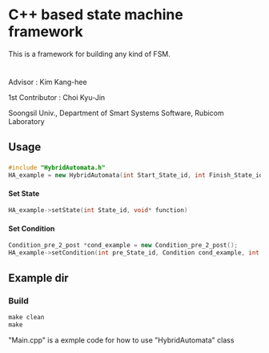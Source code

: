 # C++ based state machine framework
This is a framework for building any kind of FSM. 
# 

Advisor : Kim Kang-hee 

1st Contributor : Choi Kyu-Jin 

Soongsil Univ., Department of Smart Systems Software, Rubicom Laboratory

##   Usage
### 
```c++
#include "HybridAutomata.h"
HA_example = new HybridAutomata(int Start_State_id, int Finish_State_id)
```
####   Set State
```c++
HA_example->setState(int State_id, void* function)
```
####   Set Condition
```c++
Condition_pre_2_post *cond_example = new Condition_pre_2_post();
HA_example->setCondition(int pre_State_id, Condition cond_example, int post_State_id);
```
## Example dir
### Build
```c
make clean 
make
```

"Main.cpp" is a exmple code for how to use "HybridAutomata" class
